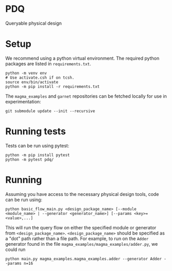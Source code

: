# PDQ

Queryable physical design

# Setup
We recommend using a python virtual environment. The required python packages are listed in `requirements.txt`.

    python -m venv env
    # Use activate.csh if on tcsh.
    source env/bin/activate
    python -m pip install -r requirements.txt
  
The `magma_examples` and `garnet` repositories can be fetched locally for use in experimentation:

    git submodule update --init --recursive

# Running tests
Tests can be run using pytest:

    python -m pip install pytest
    python -m pytest pdq/

# Running
Assuming you have access to the necessary physical design tools, code can be run using:

    python basic_flow_main.py <design_package_name> [--module <module_name> | --generator <generator_name>] [--params <key>=<value>,...]

This will run the query flow on either the specified module or generator from `<design_package_name>`. `<design_package_name>` should be specified as a "dot" path rather than a file path. For example, to run on the `Adder` generator found in the file `magma_examples/magma_examples/adder.py`, we could run

    python main.py magma_examples.magma_examples.adder --generator Adder --params n=16
